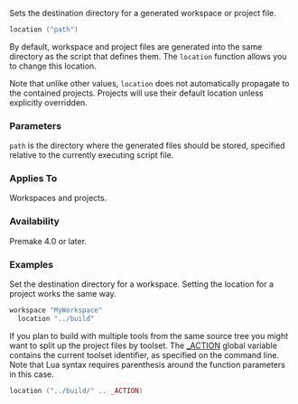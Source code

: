 Sets the destination directory for a generated workspace or project file.

```lua
location ("path")
```

By default, workspace and project files are generated into the same directory as the script that defines them. The `location` function allows you to change this location.

Note that unlike other values, `location` does not automatically propagate to the contained projects. Projects will use their default location unless explicitly overridden.

### Parameters ###

`path` is the directory where the generated files should be stored, specified relative to the currently executing script file.

### Applies To ###

Workspaces and projects.

### Availability ###

Premake 4.0 or later.

### Examples ###

Set the destination directory for a workspace. Setting the location for a project works the same way.

```lua
workspace "MyWorkspace"
  location "../build"
```

If you plan to build with multiple tools from the same source tree you might want to split up the project files by toolset. The [_ACTION](_ACTION.md) global variable contains the current toolset identifier, as specified on the command line. Note that Lua syntax requires parenthesis around the function parameters in this case.

```lua
location ("../build/" .. _ACTION)
```
